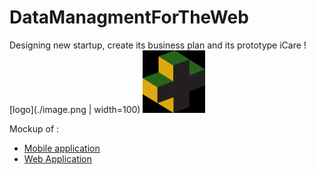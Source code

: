 # DataManagmentForTheWeb
Designing new startup, create its business plan and its prototype 
iCare
![logo](./image.png | width=100)
<img src="./image.png" width="100" height="100">


Mockup of :
* [Mobile application](https://www.figma.com/file/ZWSQN1OkaLYtcV9eByfnzp/I-Care?node-id=0%3A1)
* [Web Application](https://www.figma.com/file/ZWSQN1OkaLYtcV9eByfnzp/I-Care?node-id=286%3A1009)
